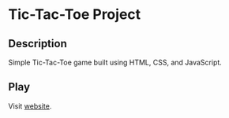 # Tic-Tac-Toe Project

## Description
Simple Tic-Tac-Toe game built using HTML, CSS, and JavaScript.

## Play
Visit [website](https://nagajas.github.io/TicTacToe-Project/).
